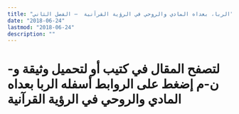 ```yaml
---
title: "الربا، بعداه المادي والروحي في الرؤية القرآنية  – الفصل الثاني"
date: "2018-06-24"
lastmod: "2018-06-24"
description: ""
---
```

# **لتصفح المقال في كتيب أو لتحميل وثيقة و-ن-م إضغط على الروابط أسفله** **الربا بعداه المادي والروحي في الرؤية القرآنية**

###